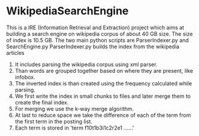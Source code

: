 # WikipediaSearchEngine
This is a IRE (Information Retrieval and Extraction) project which aims at
building a search engine on wikipedia corpus of about 40 GB size. 
The size of index is 10.5 GB.
The two main python scripts are ParserIndexer.py and SearchEngine.py
ParserIndexer.py builds the index from the wikipedia articles
1. It includes parsing the wikipedia corpus using xml parser.
2. Than words are grouped together based on where they are present, like
   infobox.
3. The inverted index is than created using the frequency calculated while
   parsing.
4. We first write the index in small chunks to files and later merge them to
   create the final index.
5. For merging we use the k-way merge algorithm.
6. At last to reduce space we take the difference of each of the term from the
   first term in the posting list.
7. Each term is stored in 'term f10t1b3i1c2r2e1 ......'
